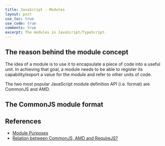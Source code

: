 ```yaml
---
title: JavaScript - Modules
layout: post
use_toc: true
use_code: true
comments: true
excerpt: The modules in JavaScript/TypeScript.
---
```


## The reason behind the module concept

The idea of a module is to use it to encapsulate a piece of code into a useful unit. In achieving that goal, a module needs to be able to register its capability/export a value for the module and refer to other units of code.

The two most popular JavaScript module definition API (i.e. format) are CommonJS and AMD.

## The CommonJS module format

## References

- [Module Purposes](https://requirejs.org/docs/whyamd.html)
- [Relation between CommonJS, AMD and RequireJS?](https://stackoverflow.com/questions/16521471/relation-between-commonjs-amd-and-requirejs)

